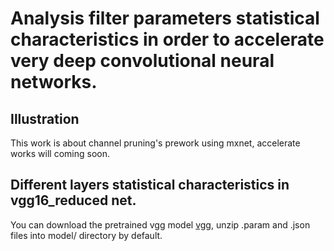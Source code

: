 Analysis filter parameters statistical characteristics in order to accelerate very deep convolutional neural networks.
======
Illustration
------
This work is about channel pruning's prework using mxnet, accelerate works will coming soon.

Different layers statistical characteristics in vgg16_reduced net.
------
You can download the pretrained vgg model [vgg](https://github-production-release-asset-2e65be.s3.amazonaws.com/69511580/3b46dde6-dd9e-11e6-8816-605f5e63424d?X-Amz-Algorithm=AWS4-HMAC-SHA256&X-Amz-Credential=AKIAIWNJYAX4CSVEH53A%2F20180123%2Fus-east-1%2Fs3%2Faws4_request&X-Amz-Date=20180123T101046Z&X-Amz-Expires=300&X-Amz-Signature=ccd55924464f10427ddf2b1c49955d5104893ba6ac052ec00ec10f1fe2fdecf1&X-Amz-SignedHeaders=host&actor_id=28799290&response-content-disposition=attachment%3B%20filename%3Dvgg16_reduced.zip&response-content-type=application%2Foctet-stream), unzip .param and .json files into model/ directory by default.
